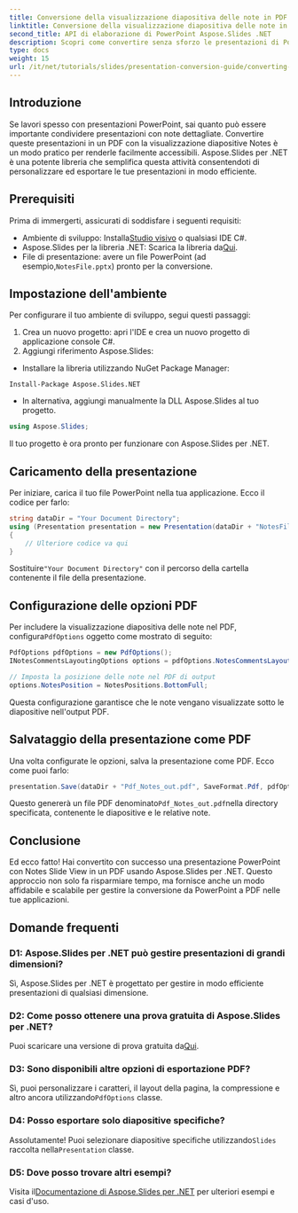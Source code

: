 ```yaml
---
title: Conversione della visualizzazione diapositiva delle note in PDF con Aspose.Slides per .NET
linktitle: Conversione della visualizzazione diapositiva delle note in PDF con Aspose.Slides per .NET
second_title: API di elaborazione di PowerPoint Aspose.Slides .NET
description: Scopri come convertire senza sforzo le presentazioni di PowerPoint con Notes Slide View in formato PDF usando Aspose.Slides per .NET. Questa guida include istruzioni dettagliate.
type: docs
weight: 15
url: /it/net/tutorials/slides/presentation-conversion-guide/converting-notes-slide-view-to-pdf/
---
```

## Introduzione

Se lavori spesso con presentazioni PowerPoint, sai quanto può essere importante condividere presentazioni con note dettagliate. Convertire queste presentazioni in un PDF con la visualizzazione diapositive Notes è un modo pratico per renderle facilmente accessibili. Aspose.Slides per .NET è una potente libreria che semplifica questa attività consentendoti di personalizzare ed esportare le tue presentazioni in modo efficiente.

## Prerequisiti

Prima di immergerti, assicurati di soddisfare i seguenti requisiti:

-  Ambiente di sviluppo: Installa[Studio visivo](https://visualstudio.microsoft.com/) o qualsiasi IDE C#.
-  Aspose.Slides per la libreria .NET: Scarica la libreria da[Qui](https://releases.aspose.com/slides/net/).
-  File di presentazione: avere un file PowerPoint (ad esempio,`NotesFile.pptx`) pronto per la conversione.

## Impostazione dell'ambiente

Per configurare il tuo ambiente di sviluppo, segui questi passaggi:

1. Crea un nuovo progetto: apri l'IDE e crea un nuovo progetto di applicazione console C#.
2. Aggiungi riferimento Aspose.Slides: 
- Installare la libreria utilizzando NuGet Package Manager:
 ```
 Install-Package Aspose.Slides.NET
 ```
- In alternativa, aggiungi manualmente la DLL Aspose.Slides al tuo progetto.

```csharp
using Aspose.Slides;
```
Il tuo progetto è ora pronto per funzionare con Aspose.Slides per .NET.

## Caricamento della presentazione

Per iniziare, carica il tuo file PowerPoint nella tua applicazione. Ecco il codice per farlo:

```csharp
string dataDir = "Your Document Directory";
using (Presentation presentation = new Presentation(dataDir + "NotesFile.pptx"))
{
	// Ulteriore codice va qui
}

```

 Sostituire`"Your Document Directory"` con il percorso della cartella contenente il file della presentazione.

## Configurazione delle opzioni PDF

 Per includere la visualizzazione diapositiva delle note nel PDF, configura`PdfOptions` oggetto come mostrato di seguito:

```csharp
PdfOptions pdfOptions = new PdfOptions();
INotesCommentsLayoutingOptions options = pdfOptions.NotesCommentsLayouting;

// Imposta la posizione delle note nel PDF di output
options.NotesPosition = NotesPositions.BottomFull;
```

Questa configurazione garantisce che le note vengano visualizzate sotto le diapositive nell'output PDF.

## Salvataggio della presentazione come PDF

Una volta configurate le opzioni, salva la presentazione come PDF. Ecco come puoi farlo:

```csharp
presentation.Save(dataDir + "Pdf_Notes_out.pdf", SaveFormat.Pdf, pdfOptions);
```

 Questo genererà un file PDF denominato`Pdf_Notes_out.pdf`nella directory specificata, contenente le diapositive e le relative note.

## Conclusione

Ed ecco fatto! Hai convertito con successo una presentazione PowerPoint con Notes Slide View in un PDF usando Aspose.Slides per .NET. Questo approccio non solo fa risparmiare tempo, ma fornisce anche un modo affidabile e scalabile per gestire la conversione da PowerPoint a PDF nelle tue applicazioni.

## Domande frequenti

### D1: Aspose.Slides per .NET può gestire presentazioni di grandi dimensioni?
Sì, Aspose.Slides per .NET è progettato per gestire in modo efficiente presentazioni di qualsiasi dimensione.

### D2: Come posso ottenere una prova gratuita di Aspose.Slides per .NET?
 Puoi scaricare una versione di prova gratuita da[Qui](https://releases.aspose.com/).

### D3: Sono disponibili altre opzioni di esportazione PDF?
 Sì, puoi personalizzare i caratteri, il layout della pagina, la compressione e altro ancora utilizzando`PdfOptions` classe.

### D4: Posso esportare solo diapositive specifiche?
 Assolutamente! Puoi selezionare diapositive specifiche utilizzando`Slides` raccolta nella`Presentation` classe.

### D5: Dove posso trovare altri esempi?
 Visita il[Documentazione di Aspose.Slides per .NET](https://reference.aspose.com/slides/net/) per ulteriori esempi e casi d'uso.